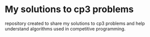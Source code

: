 # My solutions to cp3 problems

repository created to share my solutions to cp3 problems and help understand algorithms used in competitive programming.

